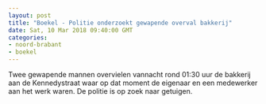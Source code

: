 ```yaml
---
layout: post
title: "Boekel - Politie onderzoekt gewapende overval bakkerij"
date: Sat, 10 Mar 2018 09:40:00 GMT
categories: 
- noord-brabant 
- boekel 
---
```


Twee gewapende mannen overvielen vannacht rond 01:30 uur de bakkerij aan de Kennedystraat waar op dat moment de eigenaar en een medewerker aan het werk waren. De politie is op zoek naar getuigen.
